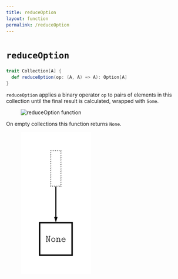 ```yaml
---
title: reduceOption
layout: function
permalink: /reduceOption
---
```


# `reduceOption`

~~~ scala
trait Collection[A] {
  def reduceOption(op: (A, A) => A): Option[A]
}
~~~

`reduceOption` applies a binary operator `op` to pairs of elements in this collection until the final result is calculated, wrapped with `Some`.

<figure class="diagram">
  <img src="images/reduceOption.1.svg" alt="reduceOption function">
  <!-- <figcaption class="diagram-desc"></figcaption> -->
</figure>

On empty collections this function returns `None`.

<figure class="diagram">
  <img src="images/reduceOption.2.svg" alt="reduceOption function">
  <!-- <figcaption class="diagram-desc"></figcaption> -->
</figure>
